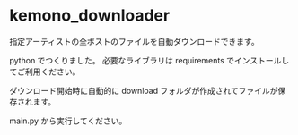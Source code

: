# kemono_downloader

指定アーティストの全ポストのファイルを自動ダウンロードできます。

python でつくりました。
必要なライブラリは requirements でインストールしてご利用ください。

ダウンロード開始時に自動的に download フォルダが作成されてファイルが保存されます。

main.py から実行してください。
